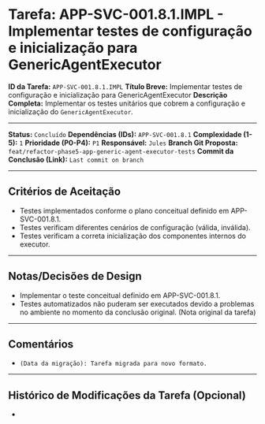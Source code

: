 # Tarefa: APP-SVC-001.8.1.IMPL - Implementar testes de configuração e inicialização para GenericAgentExecutor

**ID da Tarefa:** `APP-SVC-001.8.1.IMPL`
**Título Breve:** Implementar testes de configuração e inicialização para GenericAgentExecutor
**Descrição Completa:**
Implementar os testes unitários que cobrem a configuração e inicialização do `GenericAgentExecutor`.

---

**Status:** `Concluído`
**Dependências (IDs):** `APP-SVC-001.8.1`
**Complexidade (1-5):** `1`
**Prioridade (P0-P4):** `P1`
**Responsável:** `Jules`
**Branch Git Proposta:** `feat/refactor-phase5-app-generic-agent-executor-tests`
**Commit da Conclusão (Link):** `Last commit on branch`

---

## Critérios de Aceitação
- Testes implementados conforme o plano conceitual definido em APP-SVC-001.8.1.
- Testes verificam diferentes cenários de configuração (válida, inválida).
- Testes verificam a correta inicialização dos componentes internos do executor.

---

## Notas/Decisões de Design
- Implementar o teste conceitual definido em APP-SVC-001.8.1.
- Testes automatizados não puderam ser executados devido a problemas no ambiente no momento da conclusão original. (Nota original da tarefa)

---

## Comentários
- `(Data da migração): Tarefa migrada para novo formato.`

---

## Histórico de Modificações da Tarefa (Opcional)
-
